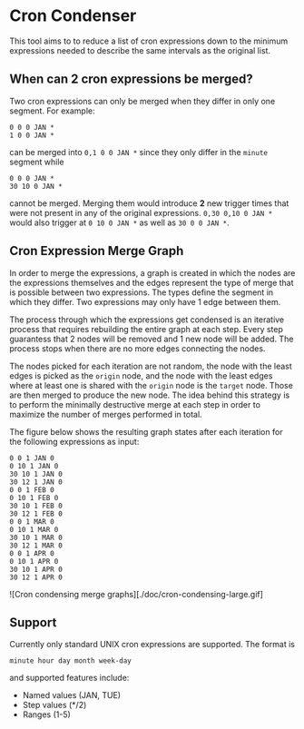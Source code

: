 # Cron Condenser

This tool aims to to reduce a list of cron expressions down to the minimum
expressions needed to describe the same intervals as the original list.

## When can 2 cron expressions be merged?

Two cron expressions can only be merged when they differ in only one segment.
For example:

```
0 0 0 JAN *
1 0 0 JAN *
```

can be merged into `0,1 0 0 JAN *` since they only differ in the `minute` segment while

```
0 0 0 JAN *
30 10 0 JAN *
```

cannot be merged. Merging them would introduce **2** new trigger times that were
not present in any of the original expressions. `0,30 0,10 0 JAN *` would also
trigger at `0 10 0 JAN *` as well as `30 0 0 JAN *`.

## Cron Expression Merge Graph

In order to merge the expressions, a graph is created in which the nodes are the
expressions themselves and the edges represent the type of merge that is
possible between two expressions. The types define the segment in which
they differ. Two expressions may only have 1 edge between them.

The process through which the expressions get condensed is an iterative process
that requires rebuilding the entire graph at each step. Every step guarantess
that 2 nodes will be removed and 1 new node will be added. The process stops when
there are no more edges connecting the nodes.

The nodes picked for each iteration are not random, the node with the least
edges is picked as the `origin` node, and the node with the least edges where at
least one is shared with the `origin` node is the `target` node. Those are then
merged to produce the new node. The idea behind this strategy is to perform the
minimally destructive merge at each step in order to maximize the number of
merges performed in total.

The figure below shows the resulting graph states after each iteration for the
following expressions as input:

```
0 0 1 JAN 0
0 10 1 JAN 0
30 10 1 JAN 0
30 12 1 JAN 0
0 0 1 FEB 0
0 10 1 FEB 0
30 10 1 FEB 0
30 12 1 FEB 0
0 0 1 MAR 0
0 10 1 MAR 0
30 10 1 MAR 0
30 12 1 MAR 0
0 0 1 APR 0
0 10 1 APR 0
30 10 1 APR 0
30 12 1 APR 0
```

![Cron condensing merge graphs][./doc/cron-condensing-large.gif]

## Support

Currently only standard UNIX cron expressions are supported. The format is

```
minute hour day month week-day
```

and supported features include:
- Named values (JAN, TUE)
- Step values (*/2)
- Ranges (1-5)
